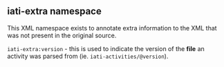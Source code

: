 iati-extra namespace
--------------------

This XML namespace exists to annotate extra information to the XML that was not present in the original source.

`iati-extra:version` - this is used to indicate the version of the **file** an activity was parsed from (ie. `iati-activities/@version`).
